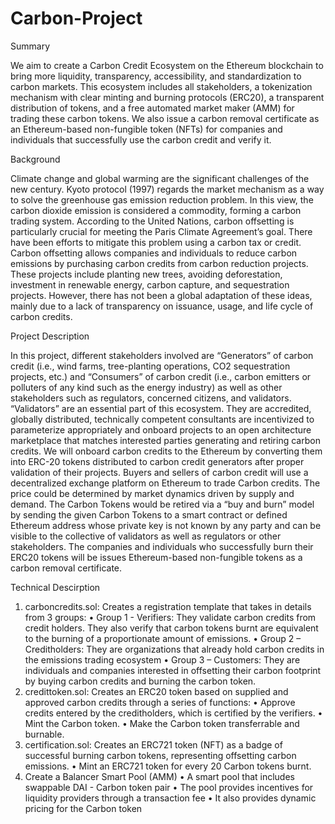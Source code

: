 # Carbon-Project

Summary

We aim to create a Carbon Credit Ecosystem on the Ethereum blockchain to bring more liquidity, transparency, accessibility, and standardization to carbon markets. This ecosystem includes all stakeholders, a tokenization mechanism with clear minting and burning protocols (ERC20), a transparent distribution of tokens, and a free automated market maker (AMM) for trading these carbon tokens. We also issue a carbon removal certificate as an Ethereum-based non-fungible token (NFTs) for companies and individuals that successfully use the carbon credit and verify it.


Background

Climate change and global warming are the significant challenges of the new century. Kyoto protocol (1997) regards the market mechanism as a way to solve the greenhouse gas emission reduction problem. In this view, the carbon dioxide emission is considered a commodity, forming a carbon trading system. According to the United Nations, carbon offsetting is particularly crucial for meeting the Paris Climate Agreement’s goal. There have been efforts to mitigate this problem using a carbon tax or credit. Carbon offsetting allows companies and individuals to reduce carbon emissions by purchasing carbon credits from carbon reduction projects. These projects include planting new trees, avoiding deforestation, investment in renewable energy, carbon capture, and sequestration projects. However, there has not been a global adaptation of these ideas, mainly due to a lack of transparency on issuance, usage, and life cycle of carbon credits. 

Project Description

In this project, different stakeholders involved are “Generators” of carbon credit (i.e., wind farms, tree-planting operations, CO2 sequestration projects, etc.) and “Consumers” of carbon credit (i.e., carbon emitters or polluters of any kind such as the energy industry) as well as other stakeholders such as regulators, concerned citizens, and validators. “Validators” are an essential part of this ecosystem. They are accredited, globally distributed, technically competent consultants are incentivized to parameterize appropriately and onboard projects to an open architecture marketplace that matches interested parties generating and retiring carbon credits.
We will onboard carbon credits to the Ethereum by converting them into ERC-20 tokens distributed to carbon credit generators after proper validation of their projects. Buyers and sellers of carbon credit will use a decentralized exchange platform on Ethereum to trade Carbon credits. The price could be determined by market dynamics driven by supply and demand. The Carbon Tokens would be retired via a “buy and burn” model by sending the given Carbon Tokens to a smart contract or defined Ethereum address whose private key is not known by any party and can be visible to the collective of validators as well as regulators or other stakeholders. The companies and individuals who successfully burn their ERC20 tokens will be issues Ethereum-based non-fungible tokens as a carbon removal certificate.

Technical Descirption

1.	carboncredits.sol: Creates a registration template that takes in details from 3 groups:
•	Group 1 - Verifiers: They validate carbon credits from credit holders. They also verify that carbon tokens burnt are equivalent to the burning of a proportionate amount of emissions.
•	Group 2 – Creditholders: They are organizations that already hold carbon credits in the emissions trading ecosystem
•	Group 3 – Customers: They are individuals and companies interested in offsetting their carbon footprint by buying carbon credits and burning the carbon token.
2.	credittoken.sol: Creates an ERC20 token based on supplied and approved carbon credits through a series of functions:
•	Approve credits entered by the creditholders, which is certified by the verifiers.
•	Mint the Carbon token.
•	Make the Carbon token transferrable and burnable.
3.	certification.sol: Creates an ERC721 token (NFT) as a badge of successful burning carbon tokens, representing offsetting carbon emissions.
•	Mint an ERC721 token for every 20 Carbon tokens burnt.
4.	Create a Balancer Smart Pool (AMM)
•	A smart pool that includes swappable DAI - Carbon token pair
•	The pool provides incentives for liquidity providers through a transaction fee
•	It also provides dynamic pricing for the Carbon token

